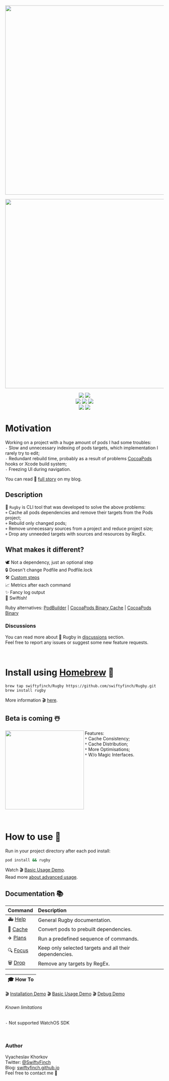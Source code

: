 <br>
<p align="center">
  <img src="https://user-images.githubusercontent.com/64660122/140398205-9328806e-897d-483d-a898-c90f66840196.png" width="600"/>
</p>

<p align="center">
   <img src="https://user-images.githubusercontent.com/64660122/194708589-7331a02a-6d6e-4c0f-a7ec-e367f7228080.gif" width="600"/>
</p>

<p align="center">
  <a href="https://swiftpackageindex.com/swiftyfinch/Rugby"><img src="https://img.shields.io/endpoint?color=orange&label=Swift&logo=swift&logoColor=white&url=https%3A%2F%2Fswiftpackageindex.com%2Fapi%2Fpackages%2Fswiftyfinch%2FRugby%2Fbadge%3Ftype%3Dswift-versions" /></a>
  <a href="https://swiftpackageindex.com/swiftyfinch/Rugby"><img src="https://img.shields.io/endpoint?label=Platform&url=https%3A%2F%2Fswiftpackageindex.com%2Fapi%2Fpackages%2Fswiftyfinch%2FRugby%2Fbadge%3Ftype%3Dplatforms" /></a>
  <br>
  <a href="https://brew.sh"><img src="https://img.shields.io/badge/🍺_Homebrew-8B4513" /></a>
  <a href="https://github.com/yonaskolb/Mint"><img src="https://img.shields.io/badge/Mint-darkgreen?logo=leaflet&logoColor=white" /></a>
  <a href="https://swiftpackageindex.com/swiftyfinch/Rugby"><img src="https://img.shields.io/badge/Swift_Package_Index-red?logo=swift&logoColor=white" /></a>
  <br>
  <img src="https://img.shields.io/badge/Press_★_to_pay_respects-white?logo=github&logoColor=black" />
  <a href="https://twitter.com/swiftyfinch"><img src="https://img.shields.io/badge/SwiftyFinch-blue?logo=twitter&logoColor=white" /></a>
</p>


# Motivation

Working on a project with a huge amount of pods I had some troubles:\
`-` Slow and unnecessary indexing of pods targets, which implementation I rarely try to edit;\
`-` Redundant rebuild time, probably as a result of problems [CocoaPods](https://cocoapods.org) hooks or Xcode build system;\
`-` Freezing UI during navigation.

You can read 📖 [full story](https://swiftyfinch.github.io/en/2021-03-09-rugby-story/) on my blog.

## Description

🏈 `Rugby` is CLI tool that was developed to solve the above problems:\
`+` Cache all pods dependencies and remove their targets from the Pods project;\
`+` Rebuild only changed pods;\
`+` Remove unnecessary sources from a project and reduce project size;\
`+` Drop any unneeded targets with sources and resources by RegEx.

## What makes it different?

🕊 Not a dependency, just an optional step\
🔒 Doesn't change Podfile and Podfile.lock\
🛠 [Custom steps](Docs/Plans.md)\
📈 Metrics after each command\
✨ Fancy log output\
🚀 Swiftish!

Ruby alternatives: [PodBuilder](https://github.com/Subito-it/PodBuilder) | [CocoaPods Binary Cache](https://github.com/grab/cocoapods-binary-cache) | [CocoaPods Binary](https://github.com/leavez/cocoapods-binary)

### Discussions

You can read more about 🏈 Rugby in [discussions](https://github.com/swiftyfinch/Rugby/discussions) section.\
Feel free to report any issues or suggest some new feature requests.

<br>

# Install using [Homebrew](https://brew.sh) 🍺

```shell
brew tap swiftyfinch/Rugby https://github.com/swiftyfinch/Rugby.git
brew install rugby
```
More information 🎬 [here](https://github.com/swiftyfinch/Rugby/discussions/71).

## Beta is coming ☃️

<img width="250" src="https://user-images.githubusercontent.com/64660122/207603869-f011fbc7-a893-4eef-8c48-c724b16d2dd2.png" align="left">

Features:\
`*` Cache Consistency;\
`*` Cache Distribution;\
`*` More Optimisations;\
`*` W/o Magic Interfaces.
<br clear="left"/>

<br>

# How to use 🏈

Run in your project directory after each pod install:
```bash
pod install && rugby
```
Watch 🎬 [Basic Usage Demo](https://github.com/swiftyfinch/Rugby/discussions/72).<br>
Read more [about advanced usage](Docs/Plans.md#-generate-example).

## Documentation 📚

| Command | Description |
| :----- | :------ |
🚑 [Help](Docs/README.md) | General Rugby documentation.
🏈 [Cache](Docs/Cache.md) | Convert pods to prebuilt dependencies.
✈️ [Plans](Docs/Plans.md) | Run a predefined sequence of commands.
🔍 [Focus](Docs/Focus.md) | Keep only selected targets and all their dependencies.
🗑 [Drop](Docs/Drop.md) | Remove any targets by RegEx.

| 🎓 How To |
| :----- |
🎬 [Installation Demo](https://github.com/swiftyfinch/Rugby/discussions/71)
🎬 [Basic Usage Demo](https://github.com/swiftyfinch/Rugby/discussions/72)
🎬 [Debug Demo](https://github.com/swiftyfinch/Rugby/discussions/142)

###### Known limitations

`-` Not supported WatchOS SDK

<br>

### Author

Vyacheslav Khorkov\
Twitter: [@SwiftyFinch](https://twitter.com/swiftyfinch)\
Blog: [swiftyfinch.github.io](https://swiftyfinch.github.io/en)\
Feel free to contact me 📮
